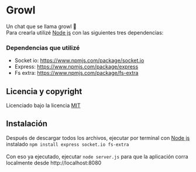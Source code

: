 # Growl
Un chat que se llama growl 🐻 <br>
Para crearla utilizé [Node js](https://nodejs.org/) con las siguientes tres dependencias:

### Dependencias que utilizé
* Socket io: https://www.npmjs.com/package/socket.io
* Express: https://www.npmjs.com/package/express
* Fs extra: https://www.npmjs.com/package/fs-extra

## Licencia y copyright
Licenciado bajo la licencia [MIT](LICENSE)

## Instalación
Después de descargar todos los archivos, ejecutar por terminal con [Node js](https://nodejs.org/) instalado `` npm install express socket.io fs-extra `` <br><br>
Con eso ya ejecutado, ejecutar `` node server.js `` para que la aplicación corra localmente desde http://localhost:8080